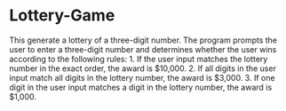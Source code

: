 # Lottery-Game
This generate a lottery of a three-digit number. The program prompts the user to enter a three-digit number and  determines whether the user wins according to the following rules: 1. If the user input matches the lottery number in the exact order, the award is  $10,000. 2. If all digits in the user input match all digits in the lottery number, the award is  $3,000. 3. If one digit in the user input matches a digit in the lottery number, the award is  $1,000.
